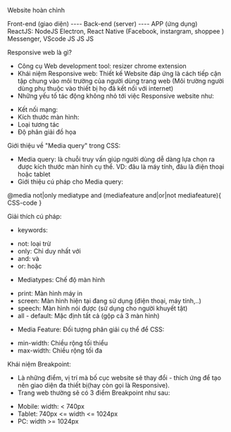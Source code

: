 Website hoàn chỉnh

Front-end (giao diện)    ----      Back-end (server)    ----    APP (ứng dụng)  
ReactJS:                           NodeJS                       Electron, React Native
(Facebook, instargram, shoppee )                                Messenger, VScode
JS                                   JS                         JS


Responsive web là gì?

- Công cụ Web development tool: resizer chrome extension
- Khái niệm Responsive web: Thiết kế Website đáp ứng  là cách tiếp cận tập chung vào môi trường của người dùng trang web (Môi trường người dùng phụ thuộc vào thiết bị họ đã kết nối với internet)
- Những yếu tố tác động không nhỏ tới việc Responsive website như:
+ Kết nối mạng: 
+ Kích thước màn hình: 
+ Loại tương tác
+ Độ phân giải đồ họa


Giới thiệu về "Media query" trong CSS:
- Media query: là chuỗi truy vấn giúp người dùng dễ dàng lựa chọn ra được kích thước màn hình cụ thể. VD: đâu là máy tính, đâu là điện thoại hoặc tablet
- Giới thiệu cú pháp cho Media query:

@media not|only mediatype and (mediafeature and|or|not mediafeature){
    CSS-code
}

Giải thích cú pháp:
- keywords: 
+ not: loại trừ
+ only: Chỉ duy nhất với
+ and: và
+ or: hoặc

- Mediatypes: Chế độ màn hình
+ print: Màn hình máy in
+ screen: Màn hình hiện tại đang sử dụng (điện thoại, máy tính,..)
+ speech: Màn hình nói được (sử dụng cho người khuyết tật)
+ all - default: Mặc định tất cả (gộp cả 3 màn hình)

- Media Feature: Đối tượng phân giải cụ thể để CSS:
+ min-width: Chiều rộng tối thiểu
+ max-width: Chiều rộng tối đa





Khái niệm Breakpoint:
- Là những điểm, vị trí mà bố cục website sẽ thay đổi - thích ứng để tạo nên giao diện đa thiết bị(hay còn gọi là Responsive).
- Trang web thường sẽ có 3 điểm Breakpoint như sau: 
+ Mobile: width: < 740px
+ Tablet: 740px <= width <= 1024px
+ PC: width >= 1024px

